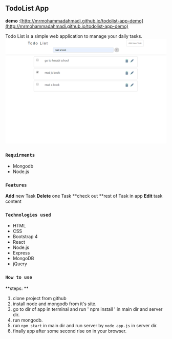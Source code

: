 ## TodoList App

**demo** :[http://mrmohammadahmadi.github.io/todolist-app-demo](http://mrmohammadahmadi.github.io/todolist-app-demo)

Todo List is a simple web application to manage your daily tasks.
![](https://raw.githubusercontent.com/MrMohammadAhmadi/todo-app/master/app-screenshot2.png)


### `Requirments`

- Mongodb
- Node.js

### `Features`

**Add** new Task
**Delete** one Task
**check out **rest of Task in app
**Edit** task content

### `Technologies used`

- HTML
- CSS
- Bootstrap 4
- React
- Node.js
- Express
- MongoDB
- jQuery

### `How to use`

**steps: **

1. clone project from github
2. install node and mongodb from it's site.
3. go to dir of app in terminal and run ' npm install ' in main dir and server dir.
4. run mongodb.
5. run `npm start` in main dir and run server by `node app.js` in server dir.
6. finally app after some second rise on in your browser.
